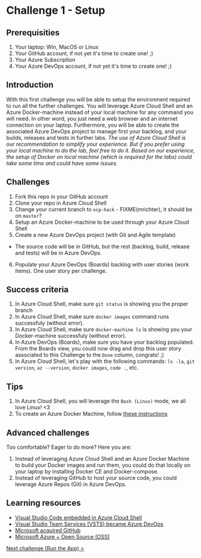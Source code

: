 # Challenge 1 - Setup

## Prerequisities

1. Your laptop: Win, MacOS or Linux
2. Your GitHub account, if not yet it's time to create one! ;)
3. Your Azure Subscription
4. Your Azure DevOps account, if not yet it's time to create one! ;)

## Introduction

With this first challenge you will be able to setup the environment required to run all the further challenges. You will leverage Azure Cloud Shell and an Azure Docker-machine instead of your local machine for any command you will need. In other word, you just need a web browser and an internet connection on your laptop. Furthermore, you will be able to create the associated Azure DevOps project to manage first your backlog, and your builds, releases and tests in further labs.
*The use of Azure Cloud Shell is our recommendation to simplify your experience. But if you prefer using your local machine to do the lab, feel free to do it. Based on our experience, the setup of Docker on local machine (which is required for the labs) could take some time and could have some issues.*

## Challenges

1. Fork this repo in your GitHub account
2. Clone your repo in Azure Cloud Shell
3. Change your current branch to `ocp-hack` - FIXME(mrichter), it should be on `master`?
4. Setup an Azure Docker-machine to be used through your Azure Cloud Shell
5. Create a new Azure DevOps project (with Git and Agile template)
  - The source code will be in GitHub, but the rest (backlog, build, release and tests) will be in Azure DevOps.
6. Populate your Azure DevOps (Boards) backlog with user stories (work items). One user story per challenge.

## Success criteria

1. In Azure Cloud Shell, make sure `git status` is showing you the proper branch
2. In Azure Cloud Shell, make sure `docker images` command runs successfuly (without error).
3. In Azure Cloud Shell, make sure `docker-machine ls` is showing you your Docker-machine successfuly (without error).
4. In Azure DevOps (Boards), make sure you have your backlog populated. From the Boards view, you could now drag and drop this user story associated to this Challenge to the `Done` column, congrats! ;)
5. In Azure Cloud Shell, let's play with the following commands: `ls -la`, `git version`, `az --version`, `docker images`, `code .`, etc.

## Tips

1. In Azure Cloud Shell, you will leverage the `Bash (Linux)` mode, we all love Linux! <3
2. To create an Azure Docker Machine, follow [these instructions](./helpers/CreateDockerMachine.md)

## Advanced challenges

Too comfortable? Eager to do more? Here you are:

1. Instead of leveraging Azure Cloud Shell and an Azure Docker Machine to build your Docker images and run them, you could do that locally on your laptop by installing Docker CE and Docker-compose.
2. Instead of leveraging GitHub to host your source code, you could leverage Azure Repos (Git) in Azure DevOps.

## Learning resources

- [Visual Studio Code embedded in Azure Cloud Shell](https://azure.microsoft.com/en-us/blog/cloudshelleditor/)
- [Visual Studio Team Services (VSTS) became Azure DevOps](https://azure.microsoft.com/en-us/blog/introducing-azure-devops/)
- [Microsoft acquired GitHub](https://news.microsoft.com/2018/06/04/microsoft-to-acquire-github-for-7-5-billion/)
- [Microsoft Azure + Open Source (OSS)](https://open.microsoft.com/)

[Next challenge (Run the App) >](./RunTheApp.md)